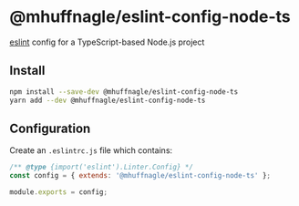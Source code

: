 # @mhuffnagle/eslint-config-node-ts

[eslint](https://eslint.org/) config for a TypeScript-based Node.js project

## Install

```sh
npm install --save-dev @mhuffnagle/eslint-config-node-ts
yarn add --dev @mhuffnagle/eslint-config-node-ts
```

## Configuration

Create an `.eslintrc.js` file which contains:

```js
/** @type {import('eslint').Linter.Config} */
const config = { extends: '@mhuffnagle/eslint-config-node-ts' };

module.exports = config;
```
